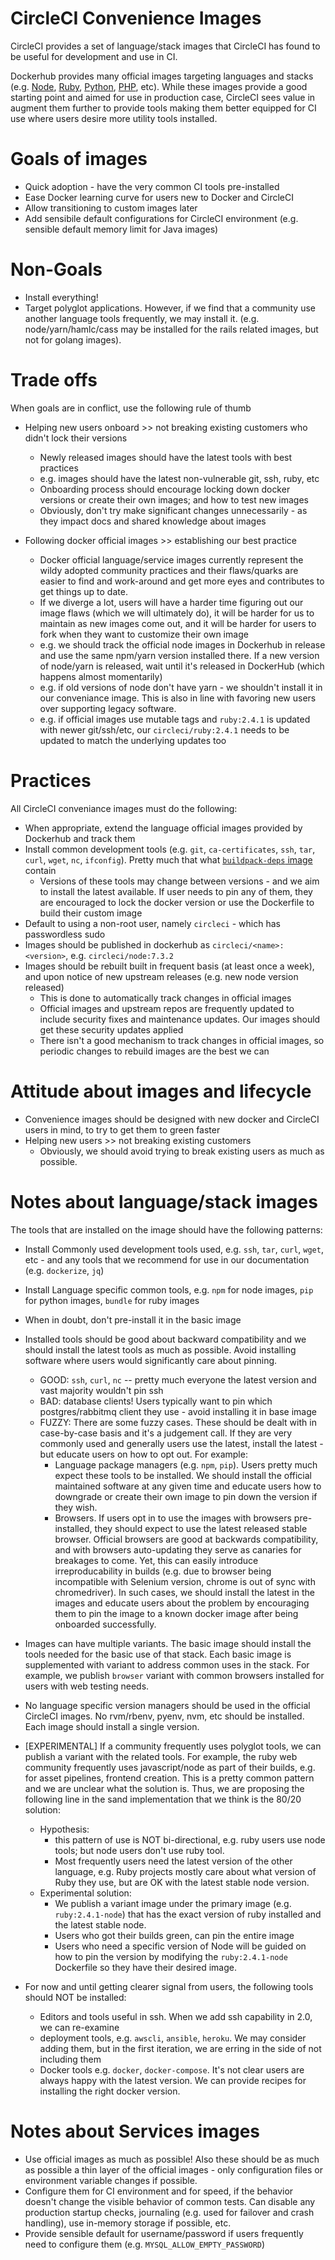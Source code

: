 # CircleCI Convenience Images

CircleCI provides a set of language/stack images that CircleCI has found to be useful for development and use in CI.

Dockerhub provides many official images targeting languages and stacks (e.g. [Node](dockerhub.com/r/_/node), [Ruby](https://hub.docker.com/r/_/ruby/), [Python](https://hub.docker.com/r/_/python/), [PHP](dockerhub.com/r/_/php), etc).  While these images provide a good starting point and aimed for use in production case, CircleCI sees value in augment them further to provide tools making them better equipped for CI use where users desire more utility tools installed.

# Goals of images

* Quick adoption - have the very common CI tools pre-installed
* Ease Docker learning curve for users new to Docker and CircleCI
* Allow transitioning to custom images later
* Add sensibile default configurations for CircleCI environment (e.g. sensible default memory limit for Java images)

# Non-Goals

* Install everything!
* Target polyglot applications.  However, if we find that a community use another language tools frequently, we may install it.  (e.g. node/yarn/hamlc/cass may be installed for the rails related images, but not for golang images).

# Trade offs

When goals are in conflict, use the following rule of thumb

* Helping new users onboard >> not breaking existing customers who didn't lock their versions
  * Newly released images should have the latest tools with best practices
  * e.g. images should have the latest non-vulnerable git, ssh, ruby, etc
  * Onboarding process should encourage locking down docker versions or create their own images; and how to test new images
  * Obviously, don't try make significant changes unnecessarily - as they impact docs and shared knowledge about images

* Following docker official images >> establishing our best practice
  * Docker official language/service images currently represent the wildy adopted community practices and their flaws/quarks are easier to find and work-around and get more eyes and contributes to get things up to date.
  * If we diverge a lot, users will have a harder time figuring out our image flaws (which we will ultimately do), it will be harder for us to maintain as new images come out, and it will be harder for users to fork when they want to customize their own image
  * e.g. we should track the official node images in Dockerhub in release and use the same npm/yarn version installed there.  If a new version of node/yarn is released, wait until it's released in DockerHub (which happens almost momentarily)
  * e.g. if old versions of node don't have yarn - we shouldn't install it in our conveniance image.  This is also in line with favoring new users over supporting legacy software.
  * e.g. if official images use mutable tags and `ruby:2.4.1` is updated with newer git/ssh/etc, our `circleci/ruby:2.4.1` needs to be updated to match the underlying updates too

# Practices

All CircleCI conveniance images must do the following:

* When appropriate, extend the language official images provided by Dockerhub and track them
* Install common development tools (e.g. `git`, `ca-certificates`, `ssh`, `tar`, `curl`, `wget`, `nc`, `ifconfig`).  Pretty much that what [`buildpack-deps` image](https://hub.docker.com/_/buildpack-deps/) contain
  * Versions of these tools may change between versions - and we aim to install the latest available.  If user needs to pin any of them, they are encouraged to lock the docker version or use the Dockerfile to build their custom image
* Default to using a non-root user, namely `circleci` - which has passwordless sudo
* Images should be published in dockerhub as `circleci/<name>:<version>`, e.g. `circleci/node:7.3.2`
* Images should be rebuilt built in frequent basis (at least once a week), and upon notice of new upstream releases (e.g. new node version released)
  * This is done to automatically track changes in official images
  * Official images and upstream repos are frequently updated to include security fixes and maintenance updates.  Our images should get these security updates applied
  * There isn't a good mechanism to track changes in official images, so periodic changes to rebuild images are the best we can

# Attitude about images and lifecycle

* Convenience images should be designed with new docker and CircleCI users in mind, to try to get them to green faster
* Helping new users >> not breaking existing customers
  * Obviously, we should avoid trying to break existing users as much as possible.


# Notes about language/stack images

The tools that are installed on the image should have the following patterns:

* Install Commonly used development tools used, e.g. `ssh`, `tar`, `curl`, `wget`, etc - and any tools that we recommend for use in our documentation (e.g. `dockerize`, `jq`)
* Install Language specific common tools, e.g. `npm` for node images, `pip` for python images, `bundle` for ruby images
* When in doubt, don't pre-install it in the basic image
* Installed tools should be good about backward compatibility and we should install the latest tools as much as possible.  Avoid installing software where users would significantly care about pinning.
  * GOOD: `ssh`, `curl`, `nc` -- pretty much everyone the latest version and vast majority wouldn't pin ssh
  * BAD: database clients!  Users typically want to pin which postgres/rabbitmq client they use - avoid installing it in base image
  * FUZZY: There are some fuzzy cases.  These should be dealt with in case-by-case basis and it's a judgement call.  If they are very commonly used and generally users use the latest, install the latest - but educate users on how to opt out.  For example:
    * Language package managers (e.g. `npm`, `pip`).  Users pretty much expect these tools to be installed.  We should install the official maintained software at any given time and educate users how to downgrade or create their own image to pin down the version if they wish.
    * Browsers.  If users opt in to use the images with browsers pre-installed, they should expect to use the latest released stable browser.  Official browsers are good at backwards compatibility, and with browsers auto-updating they serve as canaries for breakages to come.  Yet, this can easily introduce irreproducability in builds (e.g. due to browser being incompatible with Selenium version, chrome is out of sync with chromedriver).  In such cases, we should install the latest in the images and educate users about the problem by encouraging them to pin the image to a known docker image after being onboarded successfully.

* Images can have multiple variants.  The basic image should install the tools needed for the basic use of that stack.  Each basic image is supplemented with variant to address common uses in the stack.  For example, we publish `browser` variant with common browsers installed for users with web testing needs.

* No language specific version managers should be used in the official CircleCI images.  No rvm/rbenv, pyenv, nvm, etc should be installed.  Each image should install a single version.

* [EXPERIMENTAL] If a community frequently uses polyglot tools, we can publish a variant with the related tools.  For example, the ruby web community frequently uses javascript/node as part of their builds, e.g. for asset pipelines, frontend creation.  This is a pretty common pattern and we are unclear what the solution is.  Thus, we are proposing the following line in the sand implementation that we think is the 80/20 solution:
  * Hypothesis:
    * this pattern of use is NOT bi-directional, e.g. ruby users use node tools; but node users don't use ruby tool.
    * Most frequently users need the latest version of the other language, e.g. Ruby projects mostly care about what version of Ruby they use, but are OK with the latest stable node version.
  * Experimental solution:
    * We publish a variant image under the primary image (e.g. `ruby:2.4.1-node`) that has the exact version of ruby installed and the latest stable node.
    * Users who got their builds green, can pin the entire image
    * Users who need a specific version of Node will be guided on how to pin the version by modifying the `ruby:2.4.1-node` Dockerfile so they have their desired image.


* For now and until getting clearer signal from users, the following tools should NOT be installed:
  * Editors and tools useful in ssh.  When we add ssh capability in 2.0, we can re-examine
  * deployment tools, e.g. `awscli`, `ansible`, `heroku`.  We may consider adding them, but in the first iteration, we are erring in the side of not including them
  * Docker tools e.g. `docker`, `docker-compose`.  It's not clear users are always happy with the latest version.  We can provide recipes for installing the right docker version.


# Notes about Services images

* Use official images as much as possible!  Also these should be as much as possible a thin layer of the official images - only configuration files or environment variable changes if possible.
* Configure them for CI environment and for speed, if the behavior doesn't change the visible behavior of common tests.  Can disable any production startup checks, journaling (e.g. used for failover and crash handling), use in-memory storage if possible, etc.
* Provide sensible default for username/password if users frequently need to configure them (e.g. `MYSQL_ALLOW_EMPTY_PASSWORD`)
